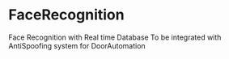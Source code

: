 # FaceRecognition

Face Recognition with Real time Database
To be integrated with AntiSpoofing system for DoorAutomation
